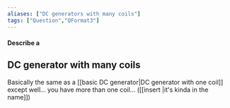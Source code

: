 ```yaml
---
aliases: ["DC generators with many coils"]
tags: ["Question","QFormat3"]
---
```


#### Describe a
## DC generator with many coils
Basically the same as a [[basic DC generator|DC generator with one coil]] except well... you have more than one coil... ([[insert |it's kinda in the name]])